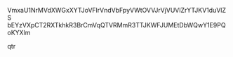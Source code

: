VmxaU1NrMVdXWGxXYTJoVFlrVndVbFpyVWtOVVJrVjVUVlZrYTJKV1duVlZS
bEYzVXpCT2RXTkhkR3BrCmVqQTVRMmR3TTJKWFJUMEtDbWQwY1E9PQoKYXlm

qtr
